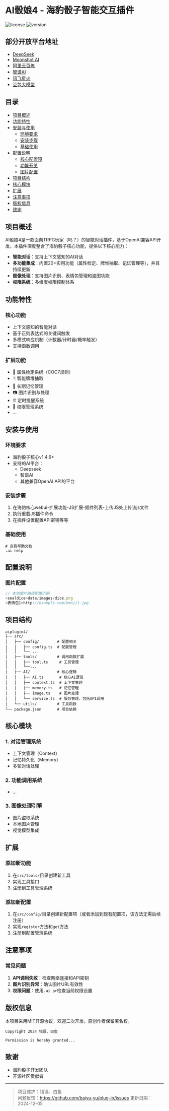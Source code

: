 # AI骰娘4 - 海豹骰子智能交互插件

![license](https://img.shields.io/badge/license-MIT-green)
![version](https://img.shields.io/badge/version-4.4.0-blue)

## 部分开放平台地址
* [DeepSeek](https://platform.deepseek.com/)
* [Moonshot AI](https://platform.moonshot.cn/)
* [阿里云百炼](https://www.aliyun.com/product/bailian)
* [智谱AI](https://bigmodel.cn/)
* [讯飞星火](https://www.xfyun.cn/)
* [豆包大模型](https://www.volcengine.com/product/doubao)

## 目录

- [项目概述](#项目概述)
- [功能特性](#功能特性)
- [安装与使用](#安装与使用)
  - [环境要求](#环境要求)
  - [安装步骤](#安装步骤)
  - [基础使用](#基础使用)
- [配置说明](#配置说明)
  - [核心配置项](#核心配置项)
  - [功能开关](#功能开关)
  - [图片配置](#图片配置)
- [项目结构](#项目结构)
- [核心模块](#核心模块)
- [扩展](#扩展)
- [注意事项](#注意事项)
- [版权信息](#版权信息)
- [致谢](#致谢)

## 项目概述

AI骰娘4是一款面向TRPG玩家（吗？）的智能对话插件，基于OpenAI兼容API开发。本插件深度整合了海豹骰子核心功能，提供以下核心能力：

- **智能对话**：支持上下文感知的AI对话
- **多功能集成**：内置20+实用功能（属性检定、牌堆抽取、记忆管理等），并且持续更新
- **图像处理**：支持图片识别、表情包管理和盗图功能
- **权限系统**：多维度权限控制体系

## 功能特性

### 核心功能
- 上下文感知的智能对话
- 基于正则表达式的关键词触发
- 多模式响应机制（计数器/计时器/概率触发）
- 支持函数调用

### 扩展功能
- 🎲 属性检定系统（COC7规则）
- 🃏 智能牌堆抽取
- 🧠 长期记忆管理
- 📷 图片识别与处理
- ⏰ 定时提醒系统
- 🔧 权限管理系统
- ...

## 安装与使用

### 环境要求
- 海豹骰子核心v1.4.6+
- 支持的AI平台：
  - Deepseek
  - 智谱AI
  - 其他兼容OpenAI API的平台

### 安装步骤
1. 在海豹核心webui-扩展功能-JS扩展-插件列表-上传JS处上传该js文件
2. 执行重载JS插件命令
3. 在插件设置配置API密钥等等

### 基础使用
```海豹指令
# 查看帮助文档
.ai help
```

## 配置说明

### 图片配置
```javascript
// 本地图片路径配置示例
<sealdice>data/images/dice.png
<表情包1>http://example.com/emoji1.jpg
```

## 项目结构

```
aiplugin4/
├── src/
│   ├── config/        # 配置相关
│   │   ├── config.ts  # 配置管理
│   │   └── ...
│   ├── tools/         # 调用函数扩展
│   │   ├── tool.ts     # 工具管理
│   │   └──...
│   ├── AI/            # 核心逻辑
│   │   ├── AI.ts       # 核心AI逻辑
│   │   ├── context.ts  # 上下文管理
│   │   ├── memory.ts   # 记忆管理
│   │   ├── image.ts    # 图片处理
│   │   └── service.ts  # 服务管理，包括API调用
│   └── utils/         # 工具函数
└── package.json       # 项目依赖
```

## 核心模块

### 1. 对话管理系统
- 上下文管理（Context）
- 记忆持久化（Memory）
- 多轮对话处理

### 2. 功能调用系统
- ...

### 3. 图像处理引擎
- 图片盗取系统
- 本地图片管理
- 视觉模型集成

## 扩展

### 添加新功能
1. 在`src/tools/`目录创建新工具
2. 实现工具接口
3. 注册到工具管理系统

### 添加新配置
1. 在`src/config/`目录创建新配置项（或者添加到现有配置项，该方法无需后续注册）
2. 实现`register`方法和`get`方法
3. 注册到配置管理系统

## 注意事项

### 常见问题
1. **API调用失败**：检查网络连接和API密钥
2. **图片识别异常**：确认图片URL有效性
3. **权限问题**：使用`.ai pr`检查当前权限设置

## 版权信息

本项目采用MIT开源协议，欢迎二次开发。原创作者保留署名权。

```text
Copyright 2024 错误、白鱼

Permission is hereby granted...
```

## 致谢

- 海豹骰子开发团队
- 开源社区贡献者

---

> 项目维护：错误、白鱼  
> 问题反馈：https://github.com/baiyu-yu/plug-in/issues
> 更新日期：2024-12-05
